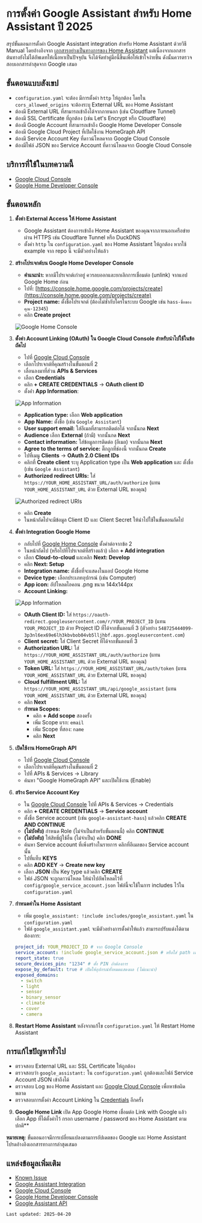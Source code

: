# การตั้งค่า Google Assistant สำหรับ Home Assistant ปี 2025

สรุปขั้นตอนการตั้งค่า Google Assistant integration สำหรับ Home Assistant ด้วยวิธี Manual โดยอ้างอิงจาก [เอกสารอย่างเป็นทางการของ Home Assistant](https://www.home-assistant.io/integrations/google_assistant/) แต่เนื่องจากเอกสารต้นทางยังไม่ได้อัพเดทให้เนื้อหาเป็นปัจจุบัน จึงได้จัดทำคู่มือนี้ขึ้นเพื่อให้เข้าใจง่ายขึ้น ดังนั้นควรตรวจสอบเอกสารล่าสุดจาก Google เสมอ

## ขั้นตอนแบบสังเขป

-   `configuration.yaml` จะต้อง มีการตั้งค่า `http` ให้ถูกต้อง โดยใน `cors_allowed_origins` จะต้องระบุ External URL ของ Home Assistant
-   ต้องมี External URL ที่สามารถเข้าถึงได้จากภายนอก (เช่น  Cloudflare Tunnel)
-   ต้องมี SSL Certificate ที่ถูกต้อง (เช่น Let's Encrypt  หรือ Cloudflare)
-   ต้องมี Google Account ที่สามารถเข้าถึง Google Home Developer Console
-   ต้องมี Google Cloud Project ที่เปิดใช้งาน HomeGraph API
-   ต้องมี Service Account Key ที่ดาวน์โหลดจาก Google Cloud Console
-   ต้องมีไฟล์ JSON ของ Service Account ที่ดาวน์โหลดจาก Google Cloud Console

## บริการที่ใช้ในบทความนี้

-   [Google Cloud Console](https://console.cloud.google.com/)
-   [Google Home Developer Console](https://console.home.google.com/)

## ขั้นตอนหลัก

1.  **ตั้งค่า External Access ให้ Home Assistant**
    *   Google Assistant ต้องการเข้าถึง Home Assistant ของคุณจากภายนอกเครือข่ายผ่าน HTTPS เช่น Cloudflare Tunnel หรือ DuckDNS
    *   ตั้งค่า `http` ใน `configuration.yaml` ของ Home Assistant ให้ถูกต้อง หากใช้ example จาก repo นี้ จะมีตัวอย่างให้แล้ว

2.  **สร้างโปรเจกต์บน Google Home Developer Console**
    *   **คำแนะนำ:** หากมีโปรเจกต์เก่าอยู่ ควรลบออกและยกเลิกการเชื่อมต่อ (unlink) จากแอป Google Home ก่อน
    *   ไปที่: [https://console.home.google.com/projects/create](https://console.home.google.com/projects/create)
    *   **Project name:** ตั้งชื่อโปรเจกต์ (ต้องไม่ซ้ำกับใครในระบบ Google เช่น `hass-ชื่อของคุณ-12345`)
    *   คลิก **Create project**
  
    ![Google Home Console](assets/google-home-1.png) 

3.  **ตั้งค่า Account Linking (OAuth) ใน Google Cloud Console สำหรับนำไปใช้ในข้อถัดไป**
    *   ไปที่ [Google Cloud Console](https://console.cloud.google.com/)
    *   เลือกโปรเจกต์ที่คุณสร้างในขั้นตอนที่ 2
    *   เลื่อนลงมาที่ส่วน **APIs & Services**
    *   เลือก **Credentials**
    *   คลิก **+ CREATE CREDENTIALS** -> **OAuth client ID**
    *   ตั้งค่่า **App Information**:
  
    ![App Information](assets/google-home-3.png) 

    *   **Application type:** เลือก **Web application**
    *   **App Name:** ตั้งชื่อ (เช่น `Google Assistant`)
    *   **User support email:** ใส่อีเมลที่สามารถติดต่อได้ จากนั้นกด **Next**
    *   **Audience** เลือก **External** (ถ้ามี) จากนั้นกด **Next**
    *   **Contact information:** ใส่ข้อมูลการติดต่อ (อีเมล) จากนั้นกด **Next**
    *   **Agree to the terms of service:** ติ๊กถูกที่ช่องนี้ จากนั้นกด **Create**
    *   ไปที่เมนู **Clients** -> **OAuth 2.0 Client IDs**
    *   คลิกที่ **Create client** ระบุ Application type เป็น **Web application** และ ตั้งชื่อ (เช่น `Google Assistant`)
    *   **Authorized redirect URIs:** ใส่ `https://YOUR_HOME_ASSISTANT_URL/auth/authorize` (แทน `YOUR_HOME_ASSISTANT_URL` ด้วย External URL ของคุณ)
        
    ![Authorized redirect URIs](assets/google-home-2.png) 

    *   คลิก **Create**
    *   ในหน้าถัดไปจะมีข้อมูล Client ID และ Client Secret ให้นำไปใช้ในขั้นตอนถัดไป

4.  **ตั้งค่า Integration Google Home**
    *   กลับไปที่ [Google Home Console](https://console.home.google.com) ตั้งค่าต่อจากข้อ 2
    *   ในหน้าถัดไป (หรือไปที่โปรเจกต์ที่สร้างแล้ว) เลือก **+ Add integration**
    *   เลือก **Cloud-to-cloud** และคลิก **Next: Develop**
    *   คลิก **Next: Setup**
    *   **Integration name:** ตั้งชื่อที่จะแสดงในแอป Google Home
    *   **Device type:** เลือกประเภทอุปกรณ์ (เช่น Computer)
    *   **App icon:** อัปโหลดไอคอน .png ขนาด 144x144px
    *   **Account Linking:**
       
    ![App Information](assets/google-home-4.png) 

    *   **OAuth Client ID:** ใส่ `https://oauth-redirect.googleusercontent.com/r/YOUR_PROJECT_ID` (แทน `YOUR_PROJECT_ID` ด้วย Project ID ที่ได้จากขั้นตอนที่ 3 (ตัวอย่าง `548725444099-3p3nl6ex69e6lh3kbvbob04vb5lljhbf.apps.googleusercontent.com`)
    *   **Client secret:** ใส่ Client Secret ที่ได้จากขั้นตอนที่ 3
    *   **Authorization URL:** ใส่ `https://YOUR_HOME_ASSISTANT_URL/auth/authorize` (แทน `YOUR_HOME_ASSISTANT_URL` ด้วย External URL ของคุณ)
    *   **Token URL:** ใส่ `https://YOUR_HOME_ASSISTANT_URL/auth/token` (แทน `YOUR_HOME_ASSISTANT_URL` ด้วย External URL ของคุณ)
    *   **Cloud fulfillment URL:** ใส่ `https://YOUR_HOME_ASSISTANT_URL/api/google_assistant` (แทน `YOUR_HOME_ASSISTANT_URL` ด้วย External URL ของคุณ)
    *   คลิก **Next**
    *   **กำหนด Scopes:**
        *   คลิก **+ Add scope** สองครั้ง
        *   เพิ่ม Scope แรก: `email`
        *   เพิ่ม Scope ที่สอง: `name`
        *   คลิก **Next**

5.  **เปิดใช้งาน HomeGraph API**
    *   ไปที่ [Google Cloud Console](https://console.cloud.google.com/)
    *   เลือกโปรเจกต์ที่คุณสร้างในขั้นตอนที่ 2
    *   ไปที่ APIs & Services -> Library
    *   ค้นหา "Google HomeGraph API" และเปิดใช้งาน (Enable)

6.  **สร้าง Service Account Key**
    *   ใน [Google Cloud Console](https://console.cloud.google.com/) ไปที่ APIs & Services -> Credentials
    *   คลิก **+ CREATE CREDENTIALS** -> **Service account**
    *   ตั้งชื่อ Service account (เช่น `google-assistant-hass`) แล้วคลิก **CREATE AND CONTINUE**
    *   **(ไม่บังคับ)** กำหนด Role (ไม่จำเป็นสำหรับขั้นตอนนี้) คลิก **CONTINUE**
    *   **(ไม่บังคับ)** ให้สิทธิ์ผู้ใช้อื่น (ไม่จำเป็น) คลิก **DONE**
    *   ค้นหา Service account ที่เพิ่งสร้างในรายการ คลิกที่อีเมลของ Service account นั้น
    *   ไปที่แท็บ **KEYS**
    *   คลิก **ADD KEY** -> **Create new key**
    *   เลือก **JSON** เป็น Key type แล้วคลิก **CREATE**
    *   ไฟล์ JSON จะถูกดาวน์โหลด ให้นำไปอัพโหลดไว้ที่ `config/google_service_account.json` ไฟล์นี้จะใช้ในการ includes ไว้ใน `configuration.yaml`

7.  **กำหนดค่าใน Home Assistant**
    *   เพิ่ม `google_assistant: !include includes/google_assistant.yaml` ใน `configuration.yaml`
    *   ไฟล์ `google_assistant.yaml` จะมีตัวอย่างการตั้งค่าให้แล้ว สามารถปรับแต่งได้ตามต้องการ:
      ```yaml
      project_id: YOUR_PROJECT_ID # จาก Google Console
      service_account: !include google_service_account.json # หรือใส่ path เต็ม
      report_state: true
      secure_devices_pin: "1234" # ตั้ง PIN ถ้าต้องการ
      expose_by_default: true # เปิดให้อุปกรณ์ทั้งหมดแสดงผล (ไม่แนะนำ)
      exposed_domains:
        - switch
        - light
        - sensor
        - binary_sensor
        - climate
        - cover
        - camera
      ```

8.  **Restart Home Assistant** หลังจากแก้ไข `configuration.yaml` ให้ Restart Home Assistant

## การแก้ไขปัญหาทั่วไป

*   ตรวจสอบ External URL และ SSL Certificate ให้ถูกต้อง
*   ตรวจสอบว่า `google_assistant:` ใน `configuration.yaml` ถูกต้องและไฟล์ Service Account JSON เข้าถึงได้
*   ตรวจสอบ Log ของ Home Assistant และ [Google Cloud Console](https://console.cloud.google.com/) เพื่อหาข้อผิดพลาด
*   ตรวจสอบการตั้งค่า Account Linking ใน [Credentials](https://console.cloud.google.com/apis/credentials) อีกครั้ง

9.  **Google Home Link** เปิด App Google Home เชื่อมต่อ Link with Google แล้วเลือก App ที่ได้ตั้งค่าไว้ กรอก username / password ของ Home Assistant ตามปกติ**

**หมายเหตุ:** ขั้นตอนอาจมีการเปลี่ยนแปลงตามการอัปเดตของ Google และ Home Assistant โปรดอ้างอิงเอกสารทางการล่าสุดเสมอ

## แหล่งข้อมูลเพิ่มเติม
- [Known Issue](https://github.com/home-assistant/core/issues/132515)
- [Google Assistant Integration](https://www.home-assistant.io/integrations/google_assistant/)
- [Google Cloud Console](https://console.cloud.google.com/)
- [Google Home Developer Console](https://console.home.google.com/)
- [Google Assistant API](https://developers.google.com/assistant/sdk)

```
Last updated: 2025-04-20
```